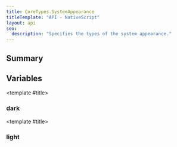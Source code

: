 ```yaml
---
title: CoreTypes.SystemAppearance
titleTemplate: "API - NativeScript"
layout: api
seo:
  description: "Specifies the types of the system appearance."
---
```


<!-- This page is auto generated, do not edit manually. -->
<!-- Run "yarn generate:api-docs" to regenerate -->

<script setup lang="ts">
  import { provide } from "vue";
  import API_DATA from "./CoreTypes-SystemAppearance.data.json";
  
  provide('API_DATA', API_DATA);
</script>

<APIRefHierarchy v-once />

<APIRefComment commentBase64="eyJibG9ja1RhZ3MiOltdLCJtb2RpZmllclRhZ3MiOnt9LCJzdW1tYXJ5IjpbeyJraW5kIjoidGV4dCIsInRleHQiOiJTcGVjaWZpZXMgdGhlIHR5cGVzIG9mIHRoZSBzeXN0ZW0gYXBwZWFyYW5jZS4ifV19" v-once />

## <Heading ignore>Summary</Heading>

<APIRefSummary v-once />

## Variables

<div class="isConst">

<APIRef for="2762" v-once>

<template #title>

### dark

</template>

</APIRef>

</div>

<div class="isConst">

<APIRef for="2761" v-once>

<template #title>

### light

</template>

</APIRef>

</div>
